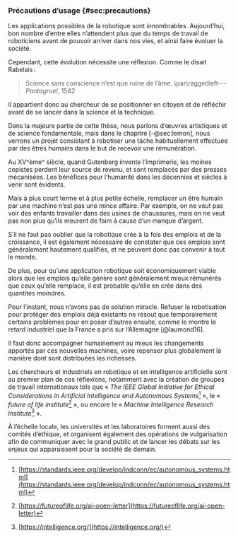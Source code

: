 ### Précautions d’usage {#sec:precautions}

Les applications possibles de la robotique sont innombrables. Aujourd’hui, bon nombre d’entre elles n’attendent plus
que du temps de travail de roboticiens avant de pouvoir arriver dans nos vies, et ainsi faire évoluer la société.

Cependant, cette évolution nécessite une réflexion. Comme le disait Rabelais :

> Science sans conscience n’est que ruine de l’âme.
> \par\raggedleft---  *Pantagruel*, 1542

Il appartient donc au chercheur de se positionner en citoyen et de réfléchir avant de se lancer dans la science et la
technique.

Dans la majeure partie de cette thèse, nous parlons d’œuvres artistiques et de science fondamentale, mais dans le
chapitre [-@sec:lemon], nous verrons un projet consistant à robotiser une tâche habituellement effectuée par des êtres
humains dans le but de recevoir une rémunération.

Au XV^ème^ siècle, quand Gutenberg invente l’imprimerie, les moines copistes perdent leur source de revenu, et sont
remplacés par des presses mécanisées. Les bénéfices pour l’humanité dans les décennies et siècles à venir sont
évidents.

Mais à plus court terme et à plus petite échelle, remplacer un être humain par une machine n’est pas une mince affaire.
Par exemple, on ne veut pas voir des enfants travailler dans des usines de chaussures, mais on ne veut pas non plus
qu’ils meurent de faim à cause d’un manque d’argent.

S’il ne faut pas oublier que la robotique crée à la fois des emplois et de la croissance, il est également nécessaire
de constater que ces emplois sont généralement hautement qualifiés, et ne peuvent donc pas convenir à tout le monde.

De plus, pour qu’une application robotique soit économiquement viable alors que les emplois qu’elle génère sont
généralement mieux rémunérés que ceux qu’elle remplace, il est probable qu’elle en crée dans des quantités moindres.

Pour l’instant, nous n’avons pas de solution miracle. Refuser la robotisation pour protéger des emplois déjà existants
ne résout que temporairement certains problèmes pour en poser d’autres ensuite, comme le montre le retard industriel
que la France a pris sur l’Allemagne [@laumond16].

Il faut donc accompagner humainement au mieux les changements apportés par ces nouvelles machines, voire repenser plus
globalement la manière dont sont distribuées les richesses.

Les chercheurs et industriels en robotique et en intelligence artificielle sont au premier plan de ces réflexions,
notamment avec la création de groupes de travail internationaux tels que « *The IEEE Global Initiative for Ethical
Considerations in Artificial Intelligence and Autonomous Systems*[^1] », le « *future of life institute*[^2] », ou
encore le « *Machine Intelligence Research Institute*[^3] ».

À l’échelle locale, les universités et les laboratoires forment aussi des comités d’éthique, et organisent
également des opérations de vulgarisation afin de communiquer avec le grand public et de lancer les débats sur les
enjeux qui apparaissent pour la société de demain.

[^1]: [https://standards.ieee.org/develop/indconn/ec/autonomous_systems.html](https://standards.ieee.org/develop/indconn/ec/autonomous_systems.html)
[^2]: [https://futureoflife.org/ai-open-letter](https://futureoflife.org/ai-open-letter)
[^3]: [https://intelligence.org/](https://intelligence.org/)
